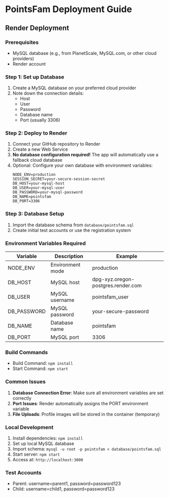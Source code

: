 # PointsFam Deployment Guide

## Render Deployment

### Prerequisites
- MySQL database (e.g., from PlanetScale, MySQL.com, or other cloud providers)
- Render account

### Step 1: Set up Database
1. Create a MySQL database on your preferred cloud provider
2. Note down the connection details:
   - Host
   - User
   - Password
   - Database name
   - Port (usually 3306)

### Step 2: Deploy to Render
1. Connect your GitHub repository to Render
2. Create a new Web Service
3. **No database configuration required!** The app will automatically use a fallback cloud database
4. Optional: Configure your own database with environment variables:
   ```
   NODE_ENV=production
   SESSION_SECRET=your-secure-session-secret
   DB_HOST=your-mysql-host
   DB_USER=your-mysql-user
   DB_PASSWORD=your-mysql-password
   DB_NAME=pointsfam
   DB_PORT=3306
   ```

### Step 3: Database Setup
1. Import the database schema from `database/pointsfam.sql`
2. Create initial test accounts or use the registration system

### Environment Variables Required

| Variable | Description | Example |
|----------|-------------|---------|
| NODE_ENV | Environment mode | production |
| DB_HOST | MySQL host | dpg-xyz.oregon-postgres.render.com |
| DB_USER | MySQL username | pointsfam_user |
| DB_PASSWORD | MySQL password | your-secure-password |
| DB_NAME | Database name | pointsfam |
| DB_PORT | MySQL port | 3306 |

### Build Commands
- Build Command: `npm install`
- Start Command: `npm start`

### Common Issues

1. **Database Connection Error**: Make sure all environment variables are set correctly
2. **Port Issues**: Render automatically assigns the PORT environment variable
3. **File Uploads**: Profile images will be stored in the container (temporary)

### Local Development
1. Install dependencies: `npm install`
2. Set up local MySQL database
3. Import schema: `mysql -u root -p pointsfam < database/pointsfam.sql`
4. Start server: `npm start`
5. Access at: `http://localhost:3000`

### Test Accounts
- Parent: username=parent1, password=password123
- Child: username=child1, password=password123 
